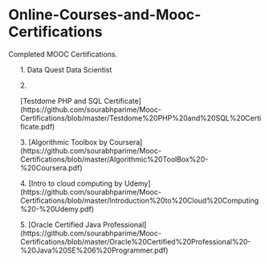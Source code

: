 # Online-Courses-and-Mooc-Certifications
<p>Completed MOOC Certifications.</p>
<ol>1. Data Quest Data Scientist </ol>
<ol>2. <p>[Testdome PHP and SQL Certificate](https://github.com/sourabhparime/Mooc-Certifications/blob/master/Testdome%20PHP%20and%20SQL%20Certificate.pdf) </p> </ol>
<ol>3. [Algorithmic Toolbox by Coursera](https://github.com/sourabhparime/Mooc-Certifications/blob/master/Algorithmic%20ToolBox%20-%20Coursera.pdf) </ol>
<ol>4. [Intro to cloud computing by Udemy](https://github.com/sourabhparime/Mooc-Certifications/blob/master/Introduction%20to%20Cloud%20Computing%20-%20Udemy.pdf) </ol>
<ol>5. [Oracle Certified Java Professional](https://github.com/sourabhparime/Mooc-Certifications/blob/master/Oracle%20Certified%20Professional%20-%20Java%20SE%206%20Programmer.pdf) </ol>

